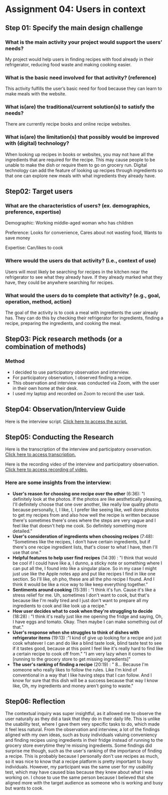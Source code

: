 # Assignment 04: Users in context
## Step 01: Specify the main design challenge 
### What is the main activity your project would support the users’ needs?
My project would help users in finding recipes with food already in their refrigerator, reducing food waste and making cooking easier.
### What is the basic need involved for that activity? (reference)
This activity fulfills the user’s basic need for food because they can learn to make meals with the website. 
### What is(are) the traditional/current solution(s) to satisfy the needs?
There are currently recipe books and online recipe websites.
### What is(are) the limitation(s) that possibly would be improved with (digital) technology?
When looking up recipes in books or websites, you may not have all the ingredients that are required for the recipe. This may cause people to be unable to make the dish or require them to go on grocery run. Digital technology can add the feature of looking up recipes through ingredients so that one can explore new meals with what ingredients they already have.

## Step02: Target users 
### What are the characteristics of users? (ex. demographics, preference, expertise) 
Demographic: Working middle-aged woman who has children

Preference: Looks for convenience, Cares about not wasting food, Wants to save money

Expertise: Can/likes to cook
### Where would the users do that activity? (i.e., context of use)
Users will most likely be searching for recipes in the kitchen near the refrigerator to see what they already have. If they already marked what they have, they could be anywhere searching for recipes.
### What would the users do to complete that activity? (e.g., goal, operation, method, action)
The goal of the activity is to cook a meal with ingredients the user already has. They can do this by checking their refrigerator for ingredients, finding a recipe, preparing the ingredients, and cooking the meal.

## Step03: Pick research methods (or a combination of methods) 
### Method
- I decided to use participatory observation and interview.
- For participatory observation, I observed finding a recipe. 
- This observation and interview was conducted via Zoom, with the user in their own home at their desk. 
- I used my laptop and recorded on Zoom to record the user task.

## Step04: Observation/Interview Guide
Here is the interview script. [Click here to access the script.](https://docs.google.com/document/d/1UB_QHmfdC72D2gSgNX6qvveQ_t6LHpPst6NGtQh4uzg/edit?usp=sharing)

## Step05: Conducting the Research
Here is the transcription of the interview and participatory ovservation. [Click here to access transcription.](https://drive.google.com/file/d/1kLHV-QficGvLWPEDz-IagFpzoI4yd2Bq/view?usp=sharing)

Here is the recording video of the interview and participatory observation. [Click here to access recording of video.](https://drive.google.com/file/d/1azUsnPO9xbbrs-OguVfbfQc9fO5n6AGR/view?usp=sharing)

### Here are some insights from the interview:
- **User's reason for choosing one recipe over the other** (6:36): "I definitely look at the photos. If the photos are like aesthetically pleasing, I'll definitely choose that  one over another, like really low quality photo because personally, I, I like, I, I prefer like seeing like, well done photos to get my recipes from and also how well the recipe is written because there's sometimes there's ones where the steps are very vague and I feel like that doesn't help me cook. So definitely something more detailed."
- **User's consideration of ingredients when choosing recipes** (7:48): "Sometimes like the recipes, I don't have certain ingredients, but if there's  one recipe ingredient lists, that's closer to what I have, then I'll use that  one."
- **Helpful features to help user find recipes** (14:39) : "I think that would be cool if I could have like a, I dunno, a sticky note or something where I can put all the, I found into like a singular place. So in my case I might just use like the Apple notes app and put like recipes I find in like one section. So I'll like, oh pho, these are all the pho recipe I found. And I think it would be like a nice way to like keep everything together."
- **Sentiments around cooking** (15:39) : "I think it's fun. Cause it's like a stress relief for me. Uh, sometimes I don't want to cook, but that's because like I'm really tired and I just don't want to prepare all my ingredients to cook and like look up a recipe."
- **How user decides what to cook when they're struggling to decide** (18:28) : "I think it's really just like me opening the fridge and saying, Oh, I have eggs and tomato. Okay. Then maybe I can make something out of that."
- **User's response when she struggles to think of dishes with refrigerator items** (19:13) :"I kind of give up looking for a recipe and just cook whatever I can and do like a blind taste look, blind taste test to see if it tastes good, because at this point I feel like it's really hard to find like a certain recipe to cook off from." "I am very lazy when it comes to [running to the grocery store to get missing ingredients]"
- **The user's ranking of finding a recipe** (20:19) : " 8... Because I'm someone who really likes to follow the rules. Like I'm kind of conventional in a way that I like having steps that I can follow. And I know for sure that this dish will be a success because that way I know like, Oh, my ingredients and money aren't going to waste."

## Step06: Reflection
The contextual inquiry was super insightful, as it allowed me to observe the user naturally as they did a task that they do in their daily life. This is unlike the usability test, where I gave them very specific tasks to do, which made it feel less natural. From the observation and interview, a lot of the findings aligned with my own ideas, such as busy individuals valuing conveniency and finding recipes using ingredients in their fridge instead of running to the grocery store everytime they're missing ingredients. Some findings did surprise me though, such as the user's ranking of the importance of finding a recipe. This is probably because I personally don't use recipes as much, so it was nice to know that a recipe platform is pretty important to busy individuals.
However, my participant was the same user for my usability test, which may have caused bias because they knew about what I was working on. I chose to use the same person because I believed that she aligned more with the target audience as someone who is working and busy but wants to cook. 


